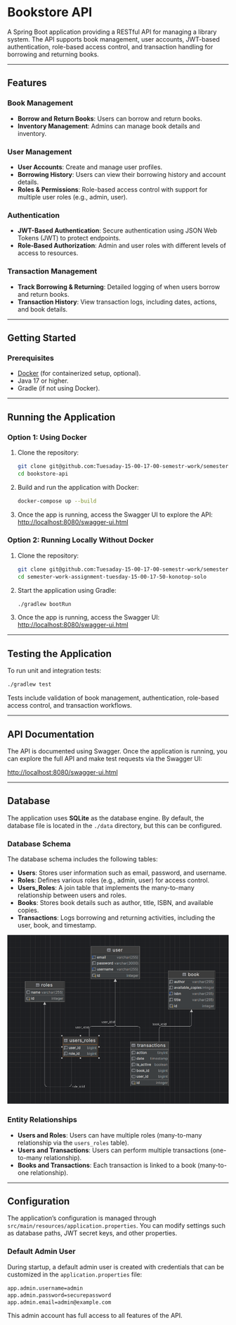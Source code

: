# Bookstore API

A Spring Boot application providing a RESTful API for managing a library system. The API supports book management, user accounts, JWT-based authentication, role-based access control, and transaction handling for borrowing and returning books.

---

## Features

### Book Management

- **Borrow and Return Books**: Users can borrow and return books.
- **Inventory Management**: Admins can manage book details and inventory.

### User Management

- **User Accounts**: Create and manage user profiles.
- **Borrowing History**: Users can view their borrowing history and account details.
- **Roles & Permissions**: Role-based access control with support for multiple user roles (e.g., admin, user).

### Authentication

- **JWT-Based Authentication**: Secure authentication using JSON Web Tokens (JWT) to protect endpoints.
- **Role-Based Authorization**: Admin and user roles with different levels of access to resources.

### Transaction Management

- **Track Borrowing & Returning**: Detailed logging of when users borrow and return books.
- **Transaction History**: View transaction logs, including dates, actions, and book details.

---

## Getting Started

### Prerequisites

- [Docker](https://www.docker.com/get-started) (for containerized setup, optional).
- Java 17 or higher.
- Gradle (if not using Docker).

---

## Running the Application

### Option 1: Using Docker

1. Clone the repository:

   ```bash
   git clone git@github.com:Tuesaday-15-00-17-00-semestr-work/semester-work-assignment-tuesday-15-00-17-50-konotop-solo.git
   cd bookstore-api
   ```

2. Build and run the application with Docker:

   ```bash
   docker-compose up --build
   ```

3. Once the app is running, access the Swagger UI to explore the API:
   [http://localhost:8080/swagger-ui.html](http://localhost:8080/swagger-ui.html)

### Option 2: Running Locally Without Docker

1. Clone the repository:

   ```bash
   git clone git@github.com:Tuesaday-15-00-17-00-semestr-work/semester-work-assignment-tuesday-15-00-17-50-konotop-solo.git
   cd semester-work-assignment-tuesday-15-00-17-50-konotop-solo
   ```

2. Start the application using Gradle:

   ```bash
   ./gradlew bootRun
   ```

3. Once the app is running, access the Swagger UI:
   [http://localhost:8080/swagger-ui.html](http://localhost:8080/swagger-ui.html)

---

## Testing the Application

To run unit and integration tests:

```bash
./gradlew test
```

Tests include validation of book management, authentication, role-based access control, and transaction workflows.

---

## API Documentation

The API is documented using Swagger. Once the application is running, you can explore the full API and make test requests via the Swagger UI:

[http://localhost:8080/swagger-ui.html](http://localhost:8080/swagger-ui.html)

---

## Database

The application uses **SQLite** as the database engine. By default, the database file is located in the `./data` directory, but this can be configured.

### Database Schema

The database schema includes the following tables:

- **Users**: Stores user information such as email, password, and username.
- **Roles**: Defines various roles (e.g., admin, user) for access control.
- **Users_Roles**: A join table that implements the many-to-many relationship between users and roles.
- **Books**: Stores book details such as author, title, ISBN, and available copies.
- **Transactions**: Logs borrowing and returning activities, including the user, book, and timestamp.

![Database schema](images/database_schema.png)

### Entity Relationships

- **Users and Roles**: Users can have multiple roles (many-to-many relationship via the `users_roles` table).
- **Users and Transactions**: Users can perform multiple transactions (one-to-many relationship).
- **Books and Transactions**: Each transaction is linked to a book (many-to-one relationship).

---

## Configuration

The application’s configuration is managed through `src/main/resources/application.properties`. You can modify settings such as database paths, JWT secret keys, and other properties.

### Default Admin User

During startup, a default admin user is created with credentials that can be customized in the `application.properties` file:

```properties
app.admin.username=admin
app.admin.password=securepassword
app.admin.email=admin@example.com
```

This admin account has full access to all features of the API.
